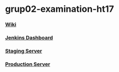 # grup02-examination-ht17

### [Wiki](https://github.com/2dv611/grup02-examination-ht17/wiki)
### [Jenkins Dashboard](http://194.47.174.64:8000/)
### [Staging Server](194.47.174.58)
### [Production Server](194.47.174.54)
